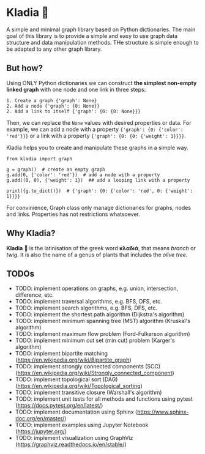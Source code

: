 # Kladia  🌿

A simple and minimal graph library based on Python dictionaries. The main goal of this library is to provide 
a simple and easy to use graph data structure and data manipulation methods. THe structure is simple enough to 
be adapted to any other graph library.

## But how?

Using ONLY Python dictionaries we can construct **the simplest non-empty linked graph** with one node and one link in three steps:

    1. Create a graph {'graph': None}
    2. Add a node {'graph': {0: None}}
    2. Add a link to itself {'graph': {0: {0: None}}}

Then, we can replace the ``None`` values with desired properties or data. For example, we can add a node with a
property ``{'graph': {0: {'color': 'red'}}}`` or a link with a property ``{'graph': {0: {0: {'weight': 1}}}}``.

Kladia helps you to create and manipulate these graphs in a simple way.

    from kladia import graph
    
    g = graph()  # create an empty graph
    g.add(0, {'color': 'red'})  # add a node with a property
    g.add((0, 0), {'weight': 1})  ## add a looping link with a property
    
    print({g.to_dict()})  # {'graph': {0: {'color': 'red', 0: {'weight': 1}}}}
    
For convinience, Graph class only manage dictionaries for graphs, nodes and links. Properties has not restrictions whatsoever. 

## Why Kladia?

**Kladia**  🌿 is the latinisation of the greek word **κλαδιά**, that means *branch* or *twig*. It is also the name of a genus of plants that includes
the *olive tree*.

## TODOs

- TODO: implement operations on graphs, e.g. union, intersection, difference, etc.
- TODO: implement traversal algorithms, e.g. BFS, DFS, etc.
- TODO: implement search algorithms, e.g. BFS, DFS, etc.
- TODO: implement the shortest path algorithm (Dijkstra's algorithm)
- TODO: implement minimum spanning tree (MST) algorithm (Kruskal's algorithm)
- TODO: implement maximum flow problem (Ford-Fulkerson algorithm)
- TODO: implement minimum cut set (min cut) problem (Karger's algorithm)
- TODO: implement bipartite matching  (https://en.wikipedia.org/wiki/Bipartite_graph)
- TODO: implement strongly connected components (SCC) (https://en.wikipedia.org/wiki/Strongly_connected_component)
- TODO: implement topological sort (DAG) (https://en.wikipedia.org/wiki/Topological_sorting)
- TODO: implement transitive closure (Warshall's algorithm)
- TODO: implement unit tests for all methods and functions using pytest (https://docs.pytest.org/en/latest/)
- TODO: implement documentation using Sphinx (https://www.sphinx-doc.org/en/master/)
- TODO: implement examples using Jupyter Notebook (https://jupyter.org/)
- TODO: implement visualization using GraphViz (https://graphviz.readthedocs.io/en/stable/)

